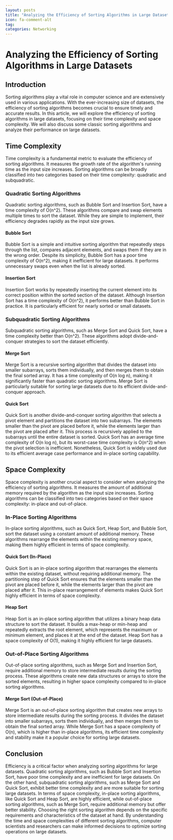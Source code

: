 ```yaml
---
layout: posts
title: "Analyzing the Efficiency of Sorting Algorithms in Large Datasets"
icon: fa-comment-alt
tag:      
categories: Networking
---
```



# Analyzing the Efficiency of Sorting Algorithms in Large Datasets

## Introduction

Sorting algorithms play a vital role in computer science and are extensively used in various applications. With the ever-increasing size of datasets, the efficiency of sorting algorithms becomes crucial to ensure timely and accurate results. In this article, we will explore the efficiency of sorting algorithms in large datasets, focusing on their time complexity and space complexity. We will also discuss some classic sorting algorithms and analyze their performance on large datasets.

## Time Complexity

Time complexity is a fundamental metric to evaluate the efficiency of sorting algorithms. It measures the growth rate of the algorithm's running time as the input size increases. Sorting algorithms can be broadly classified into two categories based on their time complexity: quadratic and subquadratic.

### Quadratic Sorting Algorithms

Quadratic sorting algorithms, such as Bubble Sort and Insertion Sort, have a time complexity of O(n^2). These algorithms compare and swap elements multiple times to sort the dataset. While they are simple to implement, their efficiency degrades rapidly as the input size grows.

#### Bubble Sort

Bubble Sort is a simple and intuitive sorting algorithm that repeatedly steps through the list, compares adjacent elements, and swaps them if they are in the wrong order. Despite its simplicity, Bubble Sort has a poor time complexity of O(n^2), making it inefficient for large datasets. It performs unnecessary swaps even when the list is already sorted.

#### Insertion Sort

Insertion Sort works by repeatedly inserting the current element into its correct position within the sorted section of the dataset. Although Insertion Sort has a time complexity of O(n^2), it performs better than Bubble Sort in practice. It is particularly efficient for nearly sorted or small datasets.

### Subquadratic Sorting Algorithms

Subquadratic sorting algorithms, such as Merge Sort and Quick Sort, have a time complexity better than O(n^2). These algorithms adopt divide-and-conquer strategies to sort the dataset efficiently.

#### Merge Sort

Merge Sort is a recursive sorting algorithm that divides the dataset into smaller subarrays, sorts them individually, and then merges them to obtain the final sorted array. It has a time complexity of O(n log n), making it significantly faster than quadratic sorting algorithms. Merge Sort is particularly suitable for sorting large datasets due to its efficient divide-and-conquer approach.

#### Quick Sort

Quick Sort is another divide-and-conquer sorting algorithm that selects a pivot element and partitions the dataset into two subarrays. The elements smaller than the pivot are placed before it, while the elements larger than the pivot are placed after it. This process is recursively applied to the subarrays until the entire dataset is sorted. Quick Sort has an average time complexity of O(n log n), but its worst-case time complexity is O(n^2) when the pivot selection is inefficient. Nonetheless, Quick Sort is widely used due to its efficient average case performance and in-place sorting capability.

## Space Complexity

Space complexity is another crucial aspect to consider when analyzing the efficiency of sorting algorithms. It measures the amount of additional memory required by the algorithm as the input size increases. Sorting algorithms can be classified into two categories based on their space complexity: in-place and out-of-place.

### In-Place Sorting Algorithms

In-place sorting algorithms, such as Quick Sort, Heap Sort, and Bubble Sort, sort the dataset using a constant amount of additional memory. These algorithms rearrange the elements within the existing memory space, making them highly efficient in terms of space complexity.

#### Quick Sort (In-Place)

Quick Sort is an in-place sorting algorithm that rearranges the elements within the existing dataset, without requiring additional memory. The partitioning step of Quick Sort ensures that the elements smaller than the pivot are placed before it, while the elements larger than the pivot are placed after it. This in-place rearrangement of elements makes Quick Sort highly efficient in terms of space complexity.

#### Heap Sort

Heap Sort is an in-place sorting algorithm that utilizes a binary heap data structure to sort the dataset. It builds a max-heap or min-heap and repeatedly extracts the root element, which represents the maximum or minimum element, and places it at the end of the dataset. Heap Sort has a space complexity of O(1), making it highly efficient for large datasets.

### Out-of-Place Sorting Algorithms

Out-of-place sorting algorithms, such as Merge Sort and Insertion Sort, require additional memory to store intermediate results during the sorting process. These algorithms create new data structures or arrays to store the sorted elements, resulting in higher space complexity compared to in-place sorting algorithms.

#### Merge Sort (Out-of-Place)

Merge Sort is an out-of-place sorting algorithm that creates new arrays to store intermediate results during the sorting process. It divides the dataset into smaller subarrays, sorts them individually, and then merges them to obtain the final sorted array. While Merge Sort has a space complexity of O(n), which is higher than in-place algorithms, its efficient time complexity and stability make it a popular choice for sorting large datasets.

## Conclusion

Efficiency is a critical factor when analyzing sorting algorithms for large datasets. Quadratic sorting algorithms, such as Bubble Sort and Insertion Sort, have poor time complexity and are inefficient for large datasets. On the other hand, subquadratic sorting algorithms, such as Merge Sort and Quick Sort, exhibit better time complexity and are more suitable for sorting large datasets. In terms of space complexity, in-place sorting algorithms, like Quick Sort and Heap Sort, are highly efficient, while out-of-place sorting algorithms, such as Merge Sort, require additional memory but offer better stability. Choosing the right sorting algorithm depends on the specific requirements and characteristics of the dataset at hand. By understanding the time and space complexities of different sorting algorithms, computer scientists and researchers can make informed decisions to optimize sorting operations on large datasets.